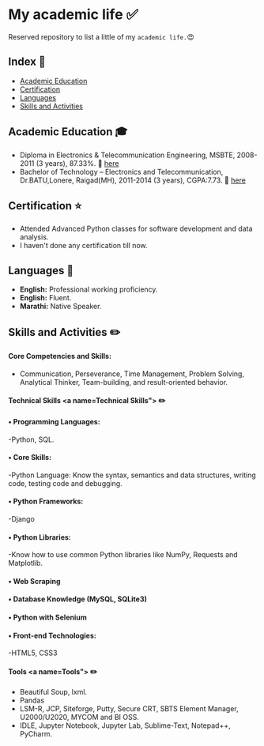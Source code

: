 # My academic life :white_check_mark:

Reserved repository to list a little of my `academic life.`:heart_eyes:

## Index :pushpin:
- [Academic Education](#education)
- [Certification](#certification)
- [Languages](#languages)
- [Skills and Activities](#activities)

## Academic Education <a name="education"></a> :mortar_board:

- Diploma in Electronics & Telecommunication Engineering, MSBTE, 2008-2011 (3 years), 87.33%. :paperclip: [here](https://github.com/bhaskarwagatakar/list_of_courses_certifications_resume/blob/9f45e66554da5b401d8c1bccd43f784fd59dde19/certificates/Diploma%20Certificate.PNG)
- Bachelor of Technology – Electronics and Telecommunication, Dr.BATU,Lonere, Raigad(MH), 2011-2014 (3 years), CGPA:7.73. :paperclip: [here](https://github.com/bhaskarwagatakar/list_of_courses_certifications_resume/blob/9f45e66554da5b401d8c1bccd43f784fd59dde19/certificates/Degree%20Certificate.PNG)

## Certification <a name="certification"></a> :star:

- Attended Advanced Python classes for software development and data analysis.
- I haven't done any certification till now.


## Languages <a name="languages"></a> :round_pushpin:

- **English:** Professional working proficiency.
- **English:** Fluent.
- **Marathi:** Native Speaker.

## Skills and Activities <a name="activities"></a> :pencil2:

#### Core Competencies and Skills:
- Communication, Perseverance, Time Management, Problem Solving, Analytical Thinker, Team-building, and result-oriented behavior.

#### Technical Skills <a name=Technical Skills"></a> :pencil2:

#### •	Programming Languages: 
-Python, SQL.
#### •	Core Skills: 
-Python Language: Know the syntax, semantics and data structures, writing code, testing code and debugging.
#### •	Python Frameworks: 
-Django
#### •	Python Libraries:
-Know how to use common Python libraries like NumPy, Requests and Matplotlib.
#### •	Web Scraping
#### •	Database Knowledge (MySQL, SQLite3)
#### •	Python with Selenium
#### •	Front-end Technologies: 
-HTML5, CSS3


#### Tools <a name=Tools"></a> :pencil2:
- Beautiful Soup, lxml.
- Pandas 
- LSM-R, JCP, Siteforge, Putty, Secure CRT, SBTS Element Manager, U2000/U2020, MYCOM and BI OSS.
- IDLE, Jupyter Notebook, Jupyter Lab, Sublime-Text, Notepad++, PyCharm.




